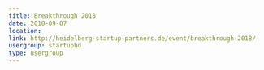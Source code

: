 ```yaml
---
title: Breakthrough 2018
date: 2018-09-07
location: 
link: http://heidelberg-startup-partners.de/event/breakthrough-2018/
usergroup: startuphd
type: usergroup
---
```

